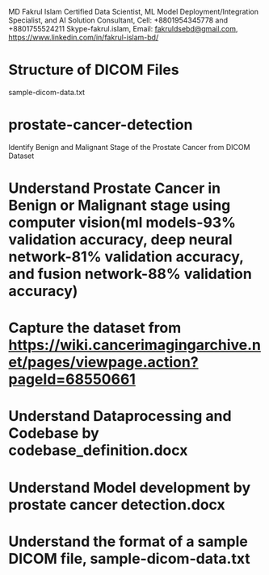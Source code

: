 MD Fakrul Islam
Certified Data Scientist, ML Model Deployment/Integration Specialist, and AI Solution Consultant,
Cell: +8801954345778 and +8801755524211
Skype-fakrul.islam,
Email: fakruldsebd@gmail.com,
https://www.linkedin.com/in/fakrul-islam-bd/

# Structure of DICOM Files
sample-dicom-data.txt

# prostate-cancer-detection
Identify Benign and Malignant Stage of the Prostate Cancer from DICOM Dataset

# Understand Prostate Cancer in Benign or Malignant stage using computer vision(ml models-93% validation accuracy, deep neural network-81% validation accuracy, and fusion network-88% validation accuracy)
# Capture the dataset from https://wiki.cancerimagingarchive.net/pages/viewpage.action?pageId=68550661
# Understand Dataprocessing and Codebase by codebase_definition.docx
# Understand Model development by prostate cancer detection.docx
# Understand the format of a sample DICOM file, sample-dicom-data.txt
